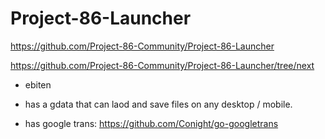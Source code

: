 # Project-86-Launcher


https://github.com/Project-86-Community/Project-86-Launcher

https://github.com/Project-86-Community/Project-86-Launcher/tree/next

- ebiten

- has a gdata that can laod and save files on any desktop / mobile.

- has google trans: https://github.com/Conight/go-googletrans


